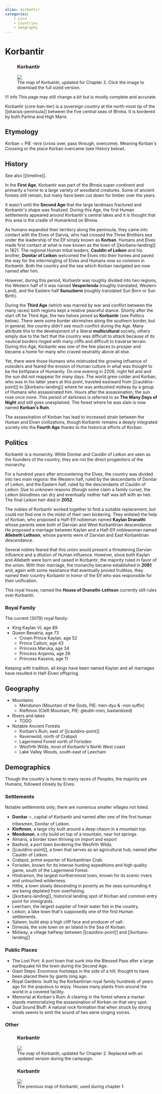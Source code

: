 ```yaml
---
alias: korbantir
categories:
    - Lore
    - Countries
    - Geography
---
```

# Korbantir

<figure class="infobox right">
  <h3>Korbantir</h3>
  <a href="/assets/images/korbantir-map-2022-09-08-full.png">
    <img src="/assets/images/korbantir-map-2022-09-08-tiny.png" />
  </a>
  <figcaption>
    The map of Korbantir, updated for Chapter 2. Click the image to download the full sized version.
  </figcaption>
</figure>

!!! info
    This page may still change a bit but is mostly complete and accurate.

Korbantir (core-ban-tier) is a sovereign country at the north-most tip of the [[dracsis-peninsula]] between the five central seas of Bhreia. It is bordered by both Parlina and High Maris.

## Etymology

Korban + PIE -*terə* (cross over, pass through, overcome). Meaning Korban's Crossing or the place Korban overcame (see History below).

## History

See also [[timeline]].

In the **First Age**, Korbantir was part of the Bhreia super-continent and primarily a home to a large variety of woodland creatures. Some of ancient forests still remain, but many have been cut down for timber over the years.

It wasn't until the **Second Age** that the large landmass fractured and Korbantir's shape was finalized. During this Age, the first Human settlements appeared around Korbantir's central lakes and it is thought that this area is the cradle of Humankind on Bhreia.

As humans expanded their territory along the peninsula, they came into contact with the Elves of Darvia, who had crossed the Three Brothers sea under the leadership of the Elf simply known as **Korban**. Humans and Elves made first contact at what is now known as the town of [[korbans-landing]] in 1821. The regional Human tribal leaders, **Cauldin of Leikon** and his brother, **Donitar of Leikon** welcomed the Elves into their homes and paved the way for the intermingling of Elves and Humans now so common in Korbantir. Both the country and the sea which Korban navigated are now named after him.

However, during this period, Korbantir was roughly divided into two regions, the Western half of it was named **Vesperlenda** (roughly translated, Western Land), and the Eastern half **Sunuzbern** (roughly translated Sun Born or Sun Birth).

During the **Third Age** (which was marred by war and conflict between the many races) both regions kept a relative peaceful stance. Shortly after the start oft he Third Age, the two halves joined as **Korbantir** (see Politics below). There were some border skirmishes along the southern border, but in general, the country didn't see much conflict during the Age. Many attribute this to the development of a liberal **multicultural** society, others simply due to the fact that the country was difficult to attack because of its nautical borders ringed with many cliffs and difficult to traverse terrain. During this Age, Korbantir was one of the few places to prosper and became a home for many who craved neutrality above all else.

Yet, there were those Humans who mistrusted the growing influence of outsiders and feared the erosion of Human culture in what was thought to be the birthplace of Humanity. On one evening in 2208, night fell and and the sun did not reappear for many days. The world grew colder and Korban, who was in his latter years at this point, traveled eastward from [[cauldins-point]] to [[korbans-landing]] where he was ambushed midway by a group of Humans who assassinated him. Hours after the assassination, the sun rose once more. This period of darkness is referred to as **The Many Days of Night** and still goes unexplained. The forest where he was slain is now named **Korban's Ruin**.

The assassination of Korban has lead to increased strain between the Human and Elven civilizations, though Korbantir remains a deeply integrated society into the **Fourth Age** thanks to the historical efforts of Korban.

## Politics

Korbantir is a monarchy. While Donitar and Cauldin of Leikon are seen as the founders of the country, they are not the direct progenitors of the monarchy.

For a hundred years after encountering the Elves, the country was divided into two main regions: the Western half, ruled by the descendants of Donitar of Leikon, and the Eastern half, ruled by the descendants of Cauldin of Leikon. Due to unknown reasons (though some claim a family curse), the Leikon bloodlines ran dry and eventually neither half was left with an heir. The final Leikon heir died in **2052**.

The nobles of Korbantir worked together to find a suitable replacement, but could not find one in the midst of their own bickering. They enlisted the help of Korban, who proposed a Half-Elf nobleman named **Kaylan Dranathi** whose parents were both of Darvian and West Korbantirian descendance. He proposed a marriage between Kaylan and a Half-Elf noblewoman named **Allebeth Lethson**, whose parents were of Darvian and East Korbantirian descendance.

Several nobles feared that this union would present a threatening Darvian influence and a dilution of Human influence. However, since both Kaylan and Allebeth were born and raised in Korbantir, the majority ruled in favor of the union. With their marriage, the monarchy became established in **2081** and, again with some resistance that eventually proved fruitless, they named their country Korbantir in honor of the Elf who was responsible for their unification.

This royal house, named the **House of Dranathi-Lethson** currently still rules over Korbantir.

### Royal Family

The current (3079) royal family:

- King Kaylan VI, age 89
- Queen Bexatria, age 73
  - Crown Prince Kaylan, age 52
  - Prince Callum, age 43
  - Princess Maruka, age 34
  - Princess Anjanna, age 28
  - Princess Kassina, age 11

Keeping with tradition, all kings have been named Kaylan and all marriages have resulted in Half-Elven offspring.

## Geography

- Mountains
  - Mendunon (Mountain of the Gods, PIE: men-dyu & -non suffix)
  - Kleftmon (Cleft Mountain, PIE: gleubh-men, bastardized)
- Rivers and lakes
  - TODO
- Notable Ancient Forests
  - Korban's Ruin, east of [[cauldins-point]]
  - Ravenwold, north of Crabpot
  - Lagermend Forest north of Forisden
  - Wesfirth Wilds, most of Korbantir's North West coast
  - Lake Valley Woods, south-east of Leecham

## Demographics

Though the country is home to many races of Peoples, the majority are Humans, followed closely by Elves.

### Settlements

Notable settlements only; there are numerous smaller villages not listed.

- **Donitar** :star:, capital of Korbantir and named after one of the first human tribesmen, Donitar of Leikon.
- **Kleftmon**, a large city built around a deep chasm in a mountain top.
- **Mendunon**, a city build on top of a mountain, near hot springs.
- Almaris, a border town thriving on import and export
- Basford, a port town bordering the Wesfirth Wilds.
- [[cauldins-point]], a town that serves as an agricultural hub, named after Cauldin of Leikon.
- Crabpot, prime exporter of Korbantirian Crab.
- Forisden, known for its intense hunting expeditions and high quality game, south of the Lagermend Forest.
- Hindramon, the largest northernmost town, known for its scenic rivers and untouched wilderness.
- Hithe, a town slowly descending in poverty as the seas surrounding it are being depleted from overfishing.
- [[korbans-landing]], historical landing spot of Korban and common entry point for immigrants.
- Leecham, the largest supplier of fresh water fish in the country.
- Leikon, a lake town that's supposedly one of the first Human settlements.
- Salwen, build atop a high cliff face and producer of salt.
- Dimeola, the sole town on an island in the Sea of Korban.
- Midway, a village halfway between [[cauldins-point]] and [[korbans-landing]]

### Public Places

- The Lost Port: A port town that sunk into the Blessed Pass after a large earthquake hit the town during the Second Age.
- Giant Steps: Enormous footsteps in the side of a hill, thought to have been placed there by giants long ago.
- Royal Gardens: built by the Korbantirian royal family hundreds of years ago for the populous to enjoy. Houses many plants from around the world in a covered facility.
- Memorial at Korban's Ruin: A clearing in the forest where a marker stands memorializing the assassination of Korban on that very spot.
- Dual Sound Bluff: A natural rock formation that when struck by strong winds seems to emit the sound of two eerie singing voices.

### Other

<figure class="infobox right">
  <h3>Korbantir</h3>
  <a href="/assets/images/korbantir-map-full-2022.png">
    <img src="/assets/images/korbantir-map-tiny-2022.png" />
  </a>
  <figcaption>
    The map of Korbantir, updated for Chapter 2. Replaced with an updated version during the campaign.
  </figcaption>
</figure>

<figure class="infobox">
  <h3>Korbantir</h3>
  <a href="/assets/images/korbantir-map-full.png">
    <img src="/assets/images/korbantir-map-tiny.png" />
  </a>
  <figcaption>
    The previous map of Korbantir, used during chapter 1.
  </figcaption>
</figure>
